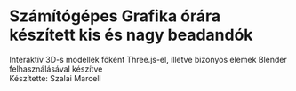 # Számítógépes Grafika órára készített kis és nagy beadandók <br />
Interaktív 3D-s modellek főként Three.js-el, illetve bizonyos elemek Blender felhasználásával készítve <br />
Készítette: Szalai Marcell
